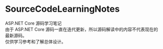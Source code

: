 # SourceCodeLearningNotes
ASP.NET Core 源码学习笔记  
由于 ASP.NET Core 源码一直在迭代更新，所以源码解读中的内容不代表现在的最新源码。  
仅供学习参考和了解总体设计。  
